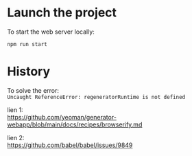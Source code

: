 # Launch the project

To start the web server locally:

```shell
npm run start
```

# History

To solve the error:  
`Uncaught ReferenceError: regeneratorRuntime is not defined`

lien 1:  
https://github.com/yeoman/generator-webapp/blob/main/docs/recipes/browserify.md

lien 2:  
https://github.com/babel/babel/issues/9849
